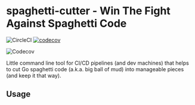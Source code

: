# spaghetti-cutter - Win The Fight Against Spaghetti Code

![CircleCI](https://img.shields.io/circleci/build/github/flowdev/spaghetti-cutter/master)
[![codecov](https://codecov.io/gh/flowdev/spaghetti-cutter/branch/master/graph/badge.svg)](https://codecov.io/gh/flowdev/spaghetti-cutter)

![Codecov](https://img.shields.io/codecov/c/github/flowdev/spaghetti-cutter/master)

Little command line tool for CI/CD pipelines (and dev machines) that helps to cut Go spaghetti code (a.k.a. big ball of mud) into manageable pieces (and keep it that way).

## Usage
